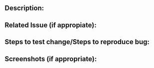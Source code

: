 ## Description:

## Related Issue (if appropiate):

## Steps to test change/Steps to reproduce bug:

## Screenshots (if appropriate):
